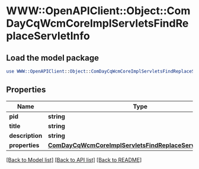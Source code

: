 # WWW::OpenAPIClient::Object::ComDayCqWcmCoreImplServletsFindReplaceServletInfo

## Load the model package
```perl
use WWW::OpenAPIClient::Object::ComDayCqWcmCoreImplServletsFindReplaceServletInfo;
```

## Properties
Name | Type | Description | Notes
------------ | ------------- | ------------- | -------------
**pid** | **string** |  | [optional] 
**title** | **string** |  | [optional] 
**description** | **string** |  | [optional] 
**properties** | [**ComDayCqWcmCoreImplServletsFindReplaceServletProperties**](ComDayCqWcmCoreImplServletsFindReplaceServletProperties.md) |  | [optional] 

[[Back to Model list]](../README.md#documentation-for-models) [[Back to API list]](../README.md#documentation-for-api-endpoints) [[Back to README]](../README.md)


